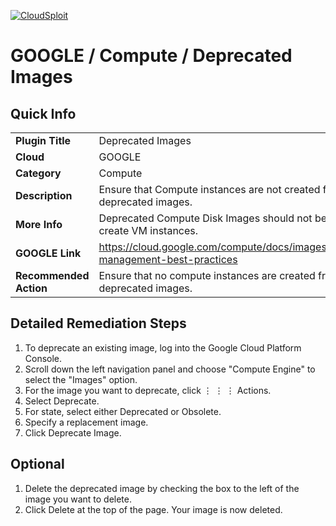 [![CloudSploit](https://cloudsploit.com/img/logo-new-big-text-100.png "CloudSploit")](https://cloudsploit.com)

# GOOGLE / Compute / Deprecated Images

## Quick Info

| | |
|-|-|
| **Plugin Title** | Deprecated Images |
| **Cloud** | GOOGLE |
| **Category** | Compute |
| **Description** | Ensure that Compute instances are not created from deprecated images. |
| **More Info** | Deprecated Compute Disk Images should not be used to create VM instances. |
| **GOOGLE Link** | https://cloud.google.com/compute/docs/images/image-management-best-practices |
| **Recommended Action** | Ensure that no compute instances are created from deprecated images. |

## Detailed Remediation Steps
1. To deprecate an existing image, log into the Google Cloud Platform Console.
2. Scroll down the left navigation panel and choose "Compute Engine" to select the "Images" option.
3. For the image you want to deprecate, click &#8942; &#x22EE; &vellip; Actions.
4. Select Deprecate.
5. For state, select either Deprecated or Obsolete.
6. Specify a replacement image.
7. Click Deprecate Image.

## Optional
1. Delete the deprecated image by checking the box to the left of the image you want to delete.
2. Click Delete at the top of the page. Your image is now deleted.